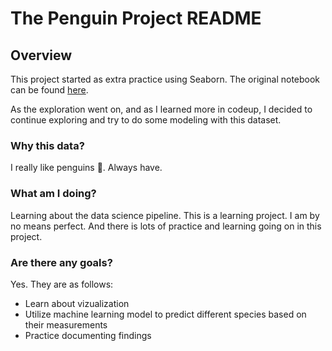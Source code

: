 # The Penguin Project README

## Overview
This project started as extra practice using Seaborn. The original notebook can be found [here](https://github.com/HeatherOrtegaMcMillan/numpy-pandas-visualization-exercises/blob/main/extra_seaborn_practice.ipynb). 

As the exploration went on, and as I learned more in codeup, I decided to continue exploring and try to do some modeling with this dataset. 

### Why this data? 
I really like penguins 🐧. Always have. 

### What am I doing?
Learning about the data science pipeline. This is a learning project. I am by no means perfect. And there is lots of practice and learning going on in this project. 

### Are there any goals?
Yes. They are as follows:
- Learn about vizualization 
- Utilize machine learning model to predict different species based on their measurements
- Practice documenting findings

